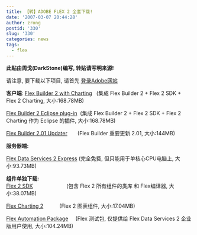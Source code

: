 ```yaml
---
title: 【转】ADOBE FLEX 2 全套下载!
date: '2007-03-07 20:44:28'
author: zrong
postid: '330'
slug: '330'
categories: news
tags:
  - flex
---
```


**此贴由周戈(DarkStone)编写, 转贴请写明来源!**

请注意, 要下载以下项目, 请首先
[登录Adobe网站](http://www.adobe.com/cfusion/tdrc/index.cfm?product=flex&loc=en%5Fus)

**客户端**: [Flex Builder 2 with
Charting](http://trials.adobe.com/Applications/Flex/FlexBuilder/38036699/FLXB_2.0_Win_WWE.exe)
  (集成 Flex Builder 2 + Flex 2 SDK + Flex 2 Charting, 大小:168.78MB)

[Flex Builder 2 Eclipse
plug-in](http://trials.adobe.com/Applications/Flex/FlexBuilder/38036699/FLXB_2.0_Win_WWE.exe)
 (集成 Flex Builder 2 + Flex 2 SDK + Flex 2 Charting 作为 Eclipse
的插件, 大小:168.78MB)

[Flex Builder 2.01
Updater](http://download.macromedia.com/pub/flex/flex_builder/flexbuilder2_201updater.exe)
      (Flex Builder 重要更新 2.01, 大小:144MB)

**服务器端:**

[Flex Data Services 2
Express](http://trials.adobe.com/pub/esd/trial/FDS/fds2-win.exe)
(完全免费, 但只能用于单核心CPU电脑上, 大小:93.73MB)

**组件单独下载:**  
[Flex 2 SDK](http://trials.adobe.com/pub/esd/trial/flex_sdk_2.zip)     
                 (包含 Flex 2 所有组件的类库 和 Flex编译器,
大小:38.07MB)

[Flex Charting
2](http://trials.adobe.com/Applications/Flex/FlexCharting/38036705/FCC2_MLP_WWE.zip)
          (Flex 2 图表组件, 大小:17.04MB)

[Flex Automation
Package](http://trials.adobe.com/pub/esd/trial/Flex_Automation.zip)    
(Flex 测试包, 仅提供给 Flex Data Services 2 企业版用户使用,
大小:104.24MB)

